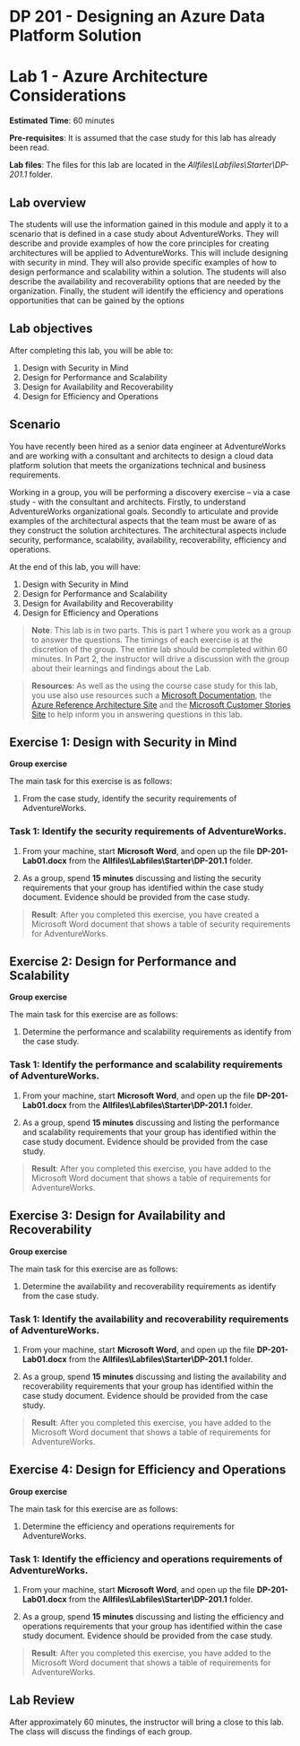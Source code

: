 # DP 201 - Designing an Azure Data Platform Solution
# Lab 1 - Azure Architecture Considerations

**Estimated Time**: 60 minutes 

**Pre-requisites**: It is assumed that the case study for this lab has already been read.

**Lab files**: The files for this lab are located in the _Allfiles\Labfiles\Starter\DP-201.1_ folder.

## Lab overview

The students will use the information gained in this module and apply it to a scenario that is defined in a case study about AdventureWorks. They will describe and provide examples of how the core principles for creating architectures will be applied to AdventureWorks. This will include designing with security in mind. They will also provide specific examples of how to design performance and scalability within a solution. The students will also describe the availability and recoverability options that are needed by the organization. Finally, the student will identify the efficiency and operations opportunities that can be gained by the options

## Lab objectives
  
After completing this lab, you will be able to:

1. Design with Security in Mind
2. Design for Performance and Scalability
3. Design for Availability and Recoverability
4. Design for Efficiency and Operations

## Scenario
  
You have recently been hired as a senior data engineer at AdventureWorks and are working with a consultant and architects to design a cloud data platform solution that meets the organizations technical and business requirements.

Working in a group, you will be performing a discovery exercise – via a case study - with the consultant and architects. Firstly, to understand AdventureWorks organizational goals. Secondly to articulate and provide examples of the architectural aspects that the team must be aware of as they construct the solution architectures. The architectural aspects include security, performance, scalability, availability, recoverability, efficiency and operations.

At the end of this lab, you will have:

1. Design with Security in Mind
2. Design for Performance and Scalability
3. Design for Availability and Recoverability
4. Design for Efficiency and Operations

>**Note**: This lab is in two parts. This is part 1 where you work as a group to answer the questions. The timings of each exercise is at the discretion of the group. The entire lab should be completed within 60 minutes. In Part 2, the instructor will drive a discussion with the group about their learnings and findings about the Lab.

>**Resources**: As well as the using the course case study for this lab, you use also use resources such a [Microsoft Documentation](https://docs.microsoft.com), the [Azure Reference Architecture Site](https://docs.microsoft.com/en-us/azure/architecture/reference-architectures/) and the [Microsoft Customer Stories Site](https://customers.microsoft.com/) to help inform you in answering questions in this lab. 

## Exercise 1: Design with Security in Mind

**Group exercise**
  
The main task for this exercise is as follows:

1. From the case study, identify the security requirements of AdventureWorks.

### Task 1: Identify the security requirements of AdventureWorks.

1. From your machine, start **Microsoft Word**, and open up the file **DP-201-Lab01.docx** from the **Allfiles\Labfiles\Starter\DP-201.1** folder.

1. As a group, spend **15 minutes** discussing and listing the security requirements that your group has identified within the case study document. Evidence should be provided from the case study.

> **Result**: After you completed this exercise, you have created a Microsoft Word document that shows a table of security requirements for AdventureWorks.

## Exercise 2: Design for Performance and Scalability
  
**Group exercise**
  
The main task for this exercise are as follows:

1. Determine the performance and scalability requirements as identify from the case study.

### Task 1: Identify the performance and scalability requirements of AdventureWorks.

1. From your machine, start **Microsoft Word**, and open up the file **DP-201-Lab01.docx** from the **Allfiles\Labfiles\Starter\DP-201.1** folder.

1. As a group, spend **15 minutes** discussing and listing the performance and scalability requirements that your group has identified within the case study document. Evidence should be provided from the case study.

> **Result**: After you completed this exercise, you have added to the Microsoft Word document that shows a table of requirements for AdventureWorks.

## Exercise 3: Design for Availability and Recoverability
  
**Group exercise**
  
The main task for this exercise are as follows:

1. Determine the availability and recoverability requirements as identify from the case study.

### Task 1: Identify the availability and recoverability requirements of AdventureWorks.

1. From your machine, start **Microsoft Word**, and open up the file **DP-201-Lab01.docx** from the **Allfiles\Labfiles\Starter\DP-201.1** folder.

1. As a group, spend **15 minutes** discussing and listing the availability and recoverability requirements that your group has identified within the case study document. Evidence should be provided from the case study.

> **Result**: After you completed this exercise, you have added to the Microsoft Word document that shows a table of requirements for AdventureWorks.

## Exercise 4: Design for Efficiency and Operations
  
**Group exercise**
  
The main task for this exercise are as follows:

1. Determine the efficiency and operations requirements for AdventureWorks.

### Task 1: Identify the efficiency and operations requirements of AdventureWorks.

1. From your machine, start **Microsoft Word**, and open up the file **DP-201-Lab01.docx** from the **Allfiles\Labfiles\Starter\DP-201.1** folder.

1. As a group, spend **15 minutes** discussing and listing the efficiency and operations requirements that your group has identified within the case study document. Evidence should be provided from the case study.

> **Result**: After you completed this exercise, you have added to the Microsoft Word document that shows a table of requirements for AdventureWorks.

## Lab Review

After approximately 60 minutes, the instructor will bring a close to this lab. The class will discuss the findings of each group.